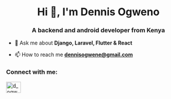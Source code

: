 
<h1 align="center">Hi 👋, I'm Dennis Ogweno</h1>
<h3 align="center">A backend and android developer from Kenya</h3>

- 💬 Ask me about **Django, Laravel, Flutter & React**

- 📫 How to reach me **dennisogwene@gmail.com**

<h3 align="left">Connect with me:</h3>
<p align="left">
<a href="https://twitter.com/d_ogweno" target="blank"><img align="center" src="https://raw.githubusercontent.com/rahuldkjain/github-profile-readme-generator/master/src/images/icons/Social/twitter.svg" alt="d_ogweno" height="30" width="40" /></a>
</p>
